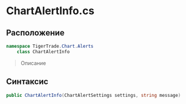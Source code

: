 
# ChartAlertInfo.cs
## Расположение
```csharp
namespace TigerTrade.Chart.Alerts  
    class ChartAlertInfo
```

> Описание

## Синтаксис
```csharp
public ChartAlertInfo(ChartAlertSettings settings, string message)
```
